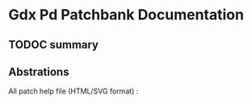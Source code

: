 
# Gdx Pd Patchbank Documentation

## TODOC summary

## Abstrations

All patch help file (HTML/SVG format) :
